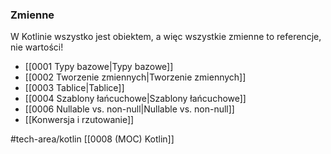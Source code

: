 ### Zmienne 
W Kotlinie wszystko jest obiektem, a więc wszystkie zmienne to referencje, nie wartości!
- [[0001 Typy bazowe|Typy bazowe]]
- [[0002 Tworzenie zmiennych|Tworzenie zmiennych]]
- [[0003 Tablice|Tablice]]
- [[0004 Szablony łańcuchowe|Szablony łańcuchowe]]
- [[0006 Nullable vs. non-null|Nullable vs. non-null]]
- [[Konwersja i rzutowanie]]

#tech-area/kotlin
[[0008 (MOC) Kotlin]]